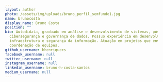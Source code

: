 ```yaml
---
layout: author
photo: /assets/img/uploads/bruno_perfil_semfundo1.jpg
name: brunocosta
display_name: Bruno Costa
position: ""
bio: Autodidata, graduado em análise e desenvolvimento de sistemas, pós-graduando em
  cibersegurança e governança de dados. Possuo experiência em desenvolvimento,
  infraestrutura e segurança da informação. Atuação em projetos que envolvem tecnologia e
  coordenação de equipes.
github_username: bhenriquecs
facebook_username: null
twitter_username: null
instagram_username: null
linkedin_username: bruno-h-costa-santos
medium_username: null
---
```

